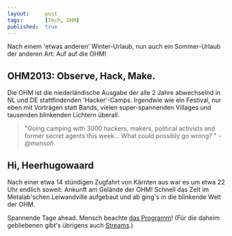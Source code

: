 ```yaml
---
layout: 	post
tags: 		[Tech, OHM]
published: 	true
---
```


Nach einem 'etwas anderen' Winter-Urlaub, nun auch ein Sommer-Urlaub der anderen Art: Auf auf die OHM!

## OHM2013: Observe, Hack, Make.

Die OHM ist die niederländische Ausgabe der alle 2 Jahre abwechselnd in NL und DE stattfindenden 'Hacker'-Camps. Irgendwie wie ein Festival, nur eben mit Vorträgen statt Bands, vielen super-spannenden Villages und tausenden blinkenden Lichtern überall.

> "Going camping with 3000 hackers, makers, political activists and former secret agents this week… What could possibly go wrong? " - *@mensoh*

## Hi, Heerhugowaard

Nach einer etwa 14 stündigen Zugfahrt von Kärnten aus war es um etwa 22 Uhr endlich soweit: Ankunft am Gelände der OHM! Schnell das Zelt im Metalab'schen Leiwandville aufgebaut und ab ging's in die blinkende Welt der OHM.


Spannende Tage ahead. Mensch beachte [das Programm](https://program.ohm2013.org)!
(Für die daheim gebliebenen gibt's übrigens auch [Streams](http://tv.nifhack.nl).)
